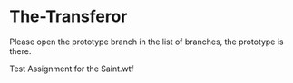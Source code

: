 # The-Transferor
Please open the prototype branch in the list of branches, the prototype is there.

Test Assignment for the Saint.wtf
